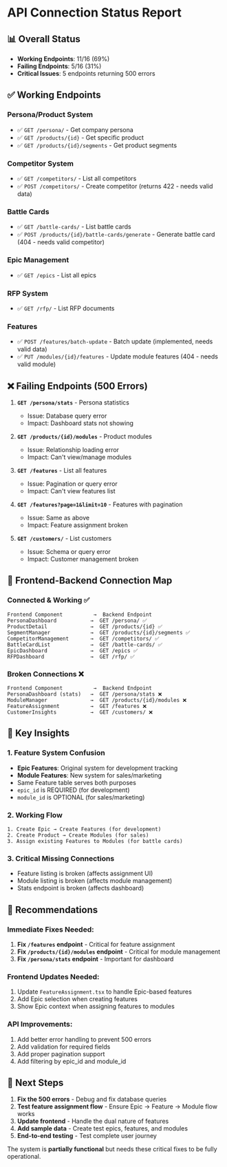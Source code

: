 # API Connection Status Report

## 📊 Overall Status
- **Working Endpoints**: 11/16 (69%)
- **Failing Endpoints**: 5/16 (31%)
- **Critical Issues**: 5 endpoints returning 500 errors

## ✅ Working Endpoints

### Persona/Product System
- ✅ `GET /persona/` - Get company persona
- ✅ `GET /products/{id}` - Get specific product
- ✅ `GET /products/{id}/segments` - Get product segments

### Competitor System
- ✅ `GET /competitors/` - List all competitors
- ✅ `POST /competitors/` - Create competitor (returns 422 - needs valid data)

### Battle Cards
- ✅ `GET /battle-cards/` - List battle cards
- ✅ `POST /products/{id}/battle-cards/generate` - Generate battle card (404 - needs valid competitor)

### Epic Management
- ✅ `GET /epics` - List all epics

### RFP System
- ✅ `GET /rfp/` - List RFP documents

### Features
- ✅ `POST /features/batch-update` - Batch update (implemented, needs valid data)
- ✅ `PUT /modules/{id}/features` - Update module features (404 - needs valid module)

## ❌ Failing Endpoints (500 Errors)

1. **`GET /persona/stats`** - Persona statistics
   - Issue: Database query error
   - Impact: Dashboard stats not showing

2. **`GET /products/{id}/modules`** - Product modules
   - Issue: Relationship loading error
   - Impact: Can't view/manage modules

3. **`GET /features`** - List all features
   - Issue: Pagination or query error
   - Impact: Can't view features list

4. **`GET /features?page=1&limit=10`** - Features with pagination
   - Issue: Same as above
   - Impact: Feature assignment broken

5. **`GET /customers/`** - List customers
   - Issue: Schema or query error
   - Impact: Customer management broken

## 🔧 Frontend-Backend Connection Map

### Connected & Working ✅
```
Frontend Component          →  Backend Endpoint
PersonaDashboard           →  GET /persona/ ✅
ProductDetail              →  GET /products/{id} ✅
SegmentManager             →  GET /products/{id}/segments ✅
CompetitorManagement       →  GET /competitors/ ✅
BattleCardList             →  GET /battle-cards/ ✅
EpicDashboard              →  GET /epics ✅
RFPDashboard               →  GET /rfp/ ✅
```

### Broken Connections ❌
```
Frontend Component          →  Backend Endpoint
PersonaDashboard (stats)   →  GET /persona/stats ❌
ModuleManager              →  GET /products/{id}/modules ❌
FeatureAssignment          →  GET /features ❌
CustomerInsights           →  GET /customers/ ❌
```

## 🎯 Key Insights

### 1. Feature System Confusion
- **Epic Features**: Original system for development tracking
- **Module Features**: New system for sales/marketing
- Same Feature table serves both purposes
- `epic_id` is REQUIRED (for development)
- `module_id` is OPTIONAL (for sales/marketing)

### 2. Working Flow
```
1. Create Epic → Create Features (for development)
2. Create Product → Create Modules (for sales)
3. Assign existing Features to Modules (for battle cards)
```

### 3. Critical Missing Connections
- Feature listing is broken (affects assignment UI)
- Module listing is broken (affects module management)
- Stats endpoint is broken (affects dashboard)

## 📝 Recommendations

### Immediate Fixes Needed:
1. **Fix `/features` endpoint** - Critical for feature assignment
2. **Fix `/products/{id}/modules` endpoint** - Critical for module management
3. **Fix `/persona/stats` endpoint** - Important for dashboard

### Frontend Updates Needed:
1. Update `FeatureAssignment.tsx` to handle Epic-based features
2. Add Epic selection when creating features
3. Show Epic context when assigning features to modules

### API Improvements:
1. Add better error handling to prevent 500 errors
2. Add validation for required fields
3. Add proper pagination support
4. Add filtering by epic_id and module_id

## 🚀 Next Steps

1. **Fix the 500 errors** - Debug and fix database queries
2. **Test feature assignment flow** - Ensure Epic → Feature → Module flow works
3. **Update frontend** - Handle the dual nature of features
4. **Add sample data** - Create test epics, features, and modules
5. **End-to-end testing** - Test complete user journey

The system is **partially functional** but needs these critical fixes to be fully operational.